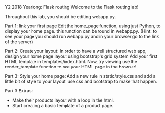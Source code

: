 Y2 2018 Yearlong: Flask routing
Welcome to the Flask routing lab!

Throughout this lab, you should be editing webapp.py.

Part 1: link your first page
Edit the home_page function, using just Python, to display your home page. this function can be found in webapp.py.
(Hint: to see your page you should run webapp.py and in your browser go to the link of the server)

Part 2: Create your layout:
In order to have a well structured web app, design your home page layout using bootstrap's grid system
Add your first HTML template in templates/index.html.
Now, try viewing use the render_template function to see your HTML page in the browser!

Part 3: Style your home page:
Add a new rule in static/style.css and add a little bit of style to your layout!
use css and bootstrap to make that happen.

Part 3 Extras:
- Make their products layout with a loop in the html.
- Start creating a basic template of a product page.
